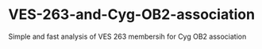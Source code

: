 # VES-263-and-Cyg-OB2-association
Simple and fast analysis of VES 263 membersih for Cyg OB2 association
